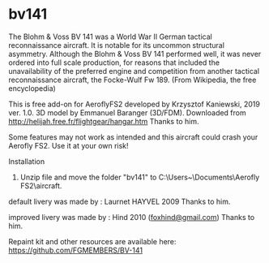 # bv141
The Blohm & Voss BV 141 was a World War II German tactical reconnaissance aircraft. It is notable for its uncommon structural asymmetry. Although the Blohm & Voss BV 141 performed well, it was never ordered into full scale production, for reasons that included the unavailability of the preferred engine and competition from another tactical reconnaissance aircraft, the Focke-Wulf Fw 189. (From Wikipedia, the free encyclopedia)

This is free add-on for AeroflyFS2 developed by Krzysztof Kaniewski, 2019 ver. 1.0.
3D model by Emmanuel Baranger (3D/FDM). Downloaded from http://helijah.free.fr/flightgear/hangar.htm
Thanks to him.

 Some features may not work as intended and this aircraft could crash your Aerofly FS2. 
 Use it at your own risk!

Installation

1. Unzip file and move the folder "bv141" to C:\Users\~\Documents\Aerofly FS2\aircraft.


default livery was made by : Laurnet HAYVEL 2009
Thanks to him.

improved livery was made by : Hind 2010 (foxhind@gmail.com)
Thanks to him.

Repaint kit and other resources are available here: https://github.com/FGMEMBERS/BV-141

<!-- Blohm & Voss BV 141 : 2010 Emmanuel BARANGER
                 Updated : 2013 Emmanuel BARANGER
   
     sources          : http://en.wikipedia.org/wiki/Blohm_%26_Voss_BV_141

     wingspan         : 17.45 m    (    57 ft  3 in )
     length           : 13.95 m    (    45 ft  9 in )
     height           :   3.6 m    (    11 ft 10 in )
     empty weight     :  4700 kg   ( 10362 lb       )
     max speed        :   368 km/h ( 199.0 kt       ) at sea level
                      :   438 km/h ( 236.5 kt       ) at 5000 m ( 16404 ft )
     engine           :  1 BMW 801A 14-cyl. air-cooled radial piston engine ( 1538 hp ) for take-off at sea level
-->
<!--  Source     : http://en.wikipedia.org/wiki/BMW_801

    Engine       : BMW 801
    type         : 14-cylinder supercharged two-row air-cooled radial engine
    power        : 1742 hp at 2700 rpm for takeoff at sea level
    weight       : 1012 kg ( 2226 lb  )
    Displacement : 41.8 l  ( 2560 in3 )
    Compression  : 6.5:1
-->
